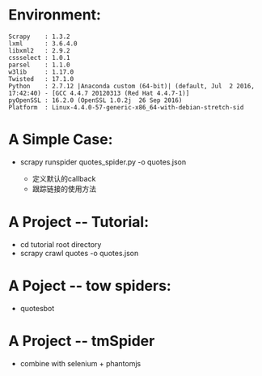 
Environment:
============

```
Scrapy    : 1.3.2
lxml      : 3.6.4.0
libxml2   : 2.9.2
cssselect : 1.0.1
parsel    : 1.1.0
w3lib     : 1.17.0
Twisted   : 17.1.0
Python    : 2.7.12 |Anaconda custom (64-bit)| (default, Jul  2 2016, 17:42:40) - [GCC 4.4.7 20120313 (Red Hat 4.4.7-1)]
pyOpenSSL : 16.2.0 (OpenSSL 1.0.2j  26 Sep 2016)
Platform  : Linux-4.4.0-57-generic-x86_64-with-debian-stretch-sid
```


A Simple Case:
==============

* scrapy runspider quotes_spider.py -o quotes.json

  * 定义默认的callback
  * 跟踪链接的使用方法

A Project -- Tutorial:
======================

* cd tutorial root directory
* scrapy crawl quotes -o quotes.json

A Poject -- tow spiders:
========================

* quotesbot


A Project -- tmSpider
=====================

* combine with selenium + phantomjs
